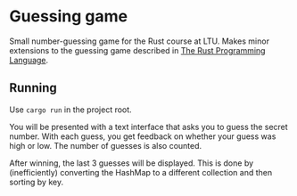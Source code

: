 # Guessing game
Small number-guessing game for the Rust course at LTU. Makes minor extensions to the guessing game described in [The Rust Programming Language](https://doc.rust-lang.org/book/second-edition/ch02-00-guessing-game-tutorial.html).

## Running
Use `cargo run` in the project root.

You will be presented with a text interface that asks you to guess the secret number. With each guess, you get feedback on whether your guess was high or low. The number of guesses is also counted.

After winning, the last 3 guesses will be displayed. This is done by (inefficiently) converting the HashMap to a different collection and then sorting by key.
